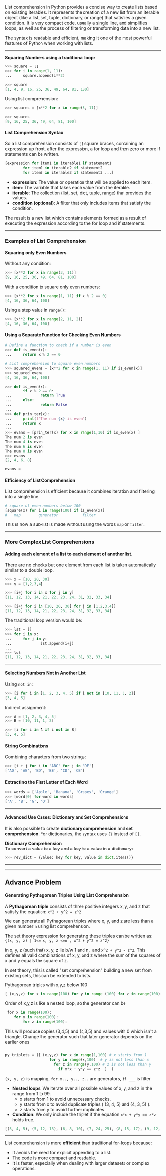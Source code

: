 
List comprehension in Python provides a concise way to create lists based on existing iterables. It represents the creation of a new list from an iterable object (like a list, set, tuple, dictionary, or range) that satisfies a given condition. It is very compact code, usually a single line, and simplifies loops, as well as the process of filtering or transforming data into a new list. 

The syntax is readable and efficient, making it one of the most powerful features of Python when working with lists.

___

**Squaring Numbers using a traditional loop:**
```python
>>> square = []
>>> for i in range(1, 11):
...     square.append(i**2)

>>> square
[1, 4, 9, 16, 25, 36, 49, 64, 81, 100]
```

Using list comprehension:
```python
>>> squares = [x**2 for x in range(3, 11)]

>>> squares
[9, 16, 25, 36, 49, 64, 81, 100]
```

#### **List Comprehension Syntax**

So a list comprehension consists of `[]` square braces, containing an expression up front. after the expression, a for loop and then zero or more if statements can be written.

```python
[expression for item1 in iterable1 if statement1
        for item2 in iterable2 if statement2
        for item3 in iterable3 if statement3 ...]
```

- **expression**: The value or operation that will be applied to each item.
- **item**: The variable that takes each value from the iterable.
- **iterable**: The collection (list, set, dict, tuple, range) that provides the values.
- **condition (optional)**: A filter that only includes items that satisfy the condition.

The result is a new list which contains elements formed as a result of executing the expression according to the for loop and if statements.


____

### **Examples of List Comprehension**

#### Squaring only Even Numbers

Without any condition:

```python
>>> [x**2 for x in range(3, 11)]
[9, 16, 25, 36, 49, 64, 81, 100]
```

With a condition to square only even numbers:
```python
>>> [x**2 for x in range(1, 11) if x % 2 == 0]
[4, 16, 36, 64, 100]
```

Using a step value in `range()`:
```python
>>> [x**2 for x in range(2, 11, 2)]
[4, 16, 36, 64, 100]
```


#### **Using a Separate Function for Checking Even Numbers**

```python
# Define a function to check if a number is even
>>> def is_even(x):
...     return x % 2 == 0

# List comprehension to square even numbers
>>> squared_evens = [x**2 for x in range(1, 11) if is_even(x)]
>>> squared_evens
[4, 16, 36, 64, 100]
```

```python
>>> def is_even(x):
...     if x % 2 == 0:
...             return True
...     else:
...             return False
... 
>>> def prin_ter(x):
...     print(f"The num {x} is even")
...     return x
... 
>>> evans = [prin_ter(x) for x in range(1,10) if is_even(x) ]
The num 2 is even
The num 4 is even
The num 6 is even
The num 8 is even
>>> evans
[2, 4, 6, 8]
```

```python
evans = 
```
#### **Efficiency of List Comprehension**

List comprehension is efficient because it combines iteration and filtering into a single line. 

```python
# square of even numbers below 100
[square(x) for i in range(100) if is_even(x)]
#   map        generator           filter
```
This is how a sub-list is made without using the words `map` or `filter`.

____

### **More Complex List Comprehensions**

#### Adding each element of a list to each element of another list.

There are no checks but one element from each list is taken automatically similar to a double loop.
```python
>>> x = [10, 20, 30]
>>> y = [1,2,3,4]

>>> [i+j for i in x for j in y]
[11, 12, 13, 14, 21, 22, 23, 24, 31, 32, 33, 34]
```

```python
>>> [i+j for i in [10, 20, 30] for j in [1,2,3,4]]
[11, 12, 13, 14, 21, 22, 23, 24, 31, 32, 33, 34]
```

The traditional loop version would be:
```python
>>> lst = []
>>> for i in x:
...     for j in y:
...             lst.append(i+j)
... 
>>> lst
[11, 12, 13, 14, 21, 22, 23, 24, 31, 32, 33, 34]
```

____

#### **Selecting Numbers Not in Another List**

Using `not in`:
```python
>>> [i for i in [1, 2, 3, 4, 5] if i not in [10, 11, 1, 2]]
[3, 4, 5]
```

Indirect assignment:
```python
>>> A = [1, 2, 3, 4, 5]
>>> B = [10, 11, 1, 2]

>>> [i for i in A if i not in B]
[3, 4, 5]
```


#### **String Combinations**

Combining characters from two strings:

```python
>>> [i + j for i in 'ABC' for j in 'DE']
['AD', 'AE', 'BD', 'BE', 'CD', 'CE']
```

#### **Extracting the First Letter of Each Word**

```python
>>> words = ['Apple', 'Banana', 'Grapes', 'Orange']
>>> [word[0] for word in words]
['A', 'B', 'G', 'O']
```

___

#### **Advanced Use Cases: Dictionary and Set Comprehensions**

It is also possible to create **dictionary comprehension** and **set comprehension**. For dictionaries, the syntax uses `{}` instead of `[]`.

**Dictionary Comprehension**      
To convert a value to a key and a key to a value in a dictionary:
```python
>>> rev_dict = {value: key for key, value in dict.items()}
```


_____
___

## Advance Problem 

#### **Generating Pythagorean Triples Using List Comprehension**

A **Pythagorean triple** consists of three positive integers x, y, and z that satisfy the equation:  `x^2 + y^2 = z^2`

We can generate all Pythagorean triples where x, y, and z are less than a given number `n` using list comprehension.

The set theory expression for generating these triples can be written as:    
`{(x, y, z) | 1<= x, y, z <=n , x^2 + y^2 = z^2}`

in x, y, z (such that) x, y, z lie b/w 1 and n,  and `x^2 + y^2 = z^2`. 
This defines all valid combinations of x, y, and z where the sum of the squares of x and y equals the square of z.

In set theory, this is called "set comprehension" building a new set from existing sets, this can be extended to lists.


Pythagorean triples with x,y,z below 100
 ```python
[ (x,y,z) for x in range(100) for y in range (100) for z in range(100) if x*x + y*y = z*z]
```

Order of x,y,z is like a nested loop, so the generator can be
```python
 for x in range(100):
    for y in range(100):
        for z in range(100):
```
This will produce copies (3,4,5) and (4,3,5) and values with 0 which isn't a triangle. Change the generator such that later generator depends on the earlier ones
```python

py_triplets = ([ (x,y,z) for x in range(1,100) # x starts from 1
		            for y in range(x,100)  # y is not less than x
		              for z in range(y,100) # z is not less than y
		                if x*x + y*y == z*z  ]  )
```
`(x, y, z)` is mapping, `for x.., y.., z..` are generators, `if ___` is filter


- **Nested loops**: We iterate over all possible values of x, y, and z in the range from 1 to 99.
    - x starts from 1 to avoid unnecessary checks.
    - y starts from x to avoid duplicate triples ( (3, 4, 5) and (4, 3, 5) ).
    - z starts from y to avoid further duplicates.
- **Condition**: We only include the triplet if the equation  `x*x + y*y == z*z` holds true.


```python
[(3, 4, 5), (5, 12, 13), (6, 8, 10), (7, 24, 25), (8, 15, 17), (9, 12, 15), (9, 40, 41), (10, 24, 26), (11, 60, 61), (12, 16, 20), (12, 35, 37), (13, 84, 85), (14, 48, 50), (15, 20, 25), (15, 36, 39), (16, 30, 34), (16, 63, 65), (18, 24, 30), (18, 80, 82), (20, 21, 29), (20, 48, 52), (21, 28, 35), (21, 72, 75), (24, 32, 40), (24, 45, 51), (24, 70, 74), (25, 60, 65), (27, 36, 45), (28, 45, 53), (30, 40, 50), (30, 72, 78), (32, 60, 68), (33, 44, 55), (33, 56, 65), (35, 84, 91), (36, 48, 60), (36, 77, 85), (39, 52, 65), (39, 80, 89), (40, 42, 58), (40, 75, 85), (42, 56, 70), (45, 60, 75), (48, 55, 73), (48, 64, 80), (51, 68, 85), (54, 72, 90), (57, 76, 95), (60, 63, 87), (65, 72, 97)]
```

___

List comprehension is more **efficient** than traditional for-loops because:

- It avoids the need for explicit appending to a list.
- The code is more compact and readable.
- It is faster, especially when dealing with larger datasets or complex operations.




